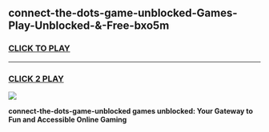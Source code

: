
## connect-the-dots-game-unblocked-Games-Play-Unblocked-&-Free-bxo5m
<h3>
<a href="https://premium76.site?title=connect-the-dots-game-unblocked&ref=24A">CLICK TO PLAY</a></h3>
<hr>

<h3>
<a href="https://premium76.site?title=connect-the-dots-game-unblocked&ref=24A">CLICK 2 PLAY</a>
  
</h3>

<a href="https://premium76.site?title=connect-the-dots-game-unblocked&ref=24A"><img src="https://clearcache.store/games.png"></a>


**connect-the-dots-game-unblocked games unblocked: Your Gateway to Fun and Accessible Online Gaming**
